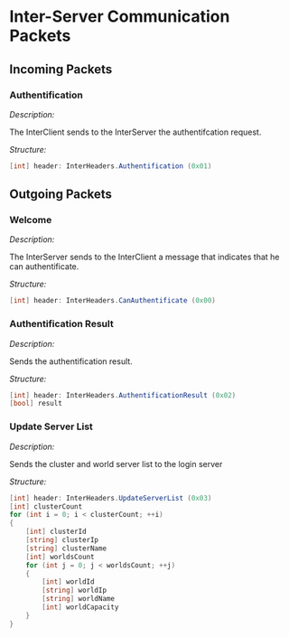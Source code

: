 # Inter-Server Communication Packets

## Incoming Packets

### Authentification

_Description:_

The InterClient sends to the InterServer the authentifcation request.

_Structure:_

```c#
[int] header: InterHeaders.Authentification (0x01)
```

## Outgoing Packets

### Welcome

_Description:_

The InterServer sends to the InterClient a message that indicates that he can authentificate.

_Structure:_

```c#
[int] header: InterHeaders.CanAuthentificate (0x00)
```

### Authentification Result

_Description:_

Sends the authentification result.

_Structure:_

```c#
[int] header: InterHeaders.AuthentificationResult (0x02)
[bool] result
```

### Update Server List

_Description:_

Sends the cluster and world server list to the login server

_Structure:_

```c#
[int] header: InterHeaders.UpdateServerList (0x03)
[int] clusterCount
for (int i = 0; i < clusterCount; ++i)
{
    [int] clusterId
    [string] clusterIp
    [string] clusterName
    [int] worldsCount
    for (int j = 0; j < worldsCount; ++j)
    {
        [int] worldId
        [string] worldIp
        [string] worldName
        [int] worldCapacity
    }
}
```